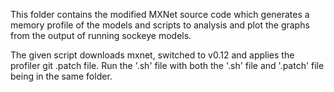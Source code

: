 This folder contains the modified MXNet source code which generates a memory profile of the models and scripts to analysis and plot 
the graphs from the output of running sockeye models.

The given script downloads mxnet, switched to v0.12 and applies the profiler git .patch file.
Run the '.sh' file with both the '.sh' file and '.patch' file being in the same folder.
